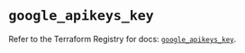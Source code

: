 # `google_apikeys_key`

Refer to the Terraform Registry for docs: [`google_apikeys_key`](https://registry.terraform.io/providers/hashicorp/google/5.11.0/docs/resources/apikeys_key).
